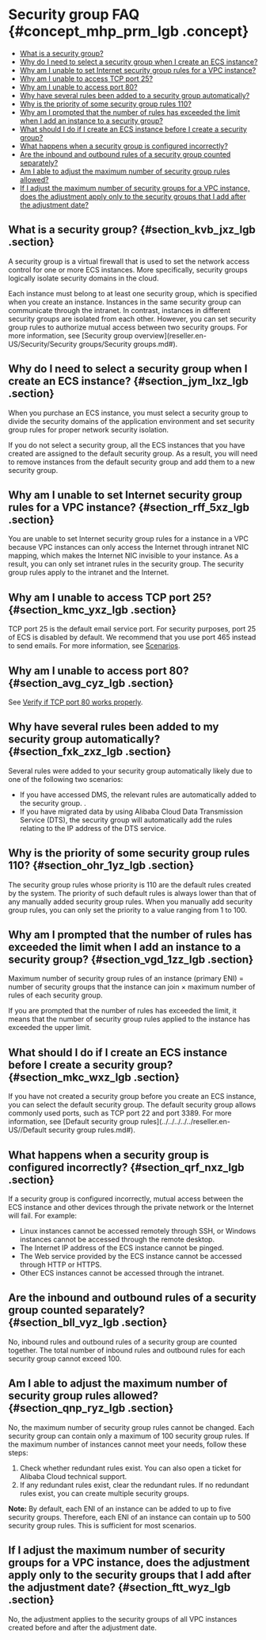 # Security group FAQ {#concept_mhp_prm_lgb .concept}

-   [What is a security group?](#)
-   [Why do I need to select a security group when I create an ECS instance?](#)
-   [Why am I unable to set Internet security group rules for a VPC instance?](#)
-   [Why am I unable to access TCP port 25?](#)
-   [Why am I unable to access port 80?](#)
-   [Why have several rules been added to a security group automatically?](#)
-   [Why is the priority of some security group rules 110?](#)
-   [Why am I prompted that the number of rules has exceeded the limit when I add an instance to a security group?](#)
-   [What should I do if I create an ECS instance before I create a security group?](#)
-   [What happens when a security group is configured incorrectly?](#)
-   [Are the inbound and outbound rules of a security group counted separately?](#)
-   [Am I able to adjust the maximum number of security group rules allowed?](#)
-   [If I adjust the maximum number of security groups for a VPC instance, does the adjustment apply only to the security groups that I add after the adjustment date?](#)

## What is a security group? {#section_kvb_jxz_lgb .section}

A security group is a virtual firewall that is used to set the network access control for one or more ECS instances. More specifically, security groups logically isolate security domains in the cloud.

Each instance must belong to at least one security group, which is specified when you create an instance. Instances in the same security group can communicate through the intranet. In contrast, instances in different security groups are isolated from each other. However, you can set security group rules to authorize mutual access between two security groups. For more information, see [Security group overview](reseller.en-US/Security/Security groups/Security groups.md#).

## Why do I need to select a security group when I create an ECS instance? {#section_jym_lxz_lgb .section}

When you purchase an ECS instance, you must select a security group to divide the security domains of the application environment and set security group rules for proper network security isolation.

If you do not select a security group, all the ECS instances that you have created are assigned to the default security group. As a result, you will need to remove instances from the default security group and add them to a new security group.

## Why am I unable to set Internet security group rules for a VPC instance? {#section_rff_5xz_lgb .section}

You are unable to set Internet security group rules for a instance in a VPC because VPC instances can only access the Internet through intranet NIC mapping, which makes the Internet NIC invisible to your instance. As a result, you can only set intranet rules in the security group. The security group rules apply to the intranet and the Internet.

## Why am I unable to access TCP port 25? {#section_kmc_yxz_lgb .section}

TCP port 25 is the default email service port. For security purposes, port 25 of ECS is disabled by default. We recommend that you use port 465 instead to send emails. For more information, see [Scenarios](https://help.aliyun.com/document_detail/25475.html).

## Why am I unable to access port 80? {#section_avg_cyz_lgb .section}

See [Verify if TCP port 80 works properly](https://partners-intl.aliyun.com/help/faq-detail/59367.htm).

## Why have several rules been added to my security group automatically? {#section_fxk_zxz_lgb .section}

Several rules were added to your security group automatically likely due to one of the following two scenarios:

-   If you have accessed DMS, the relevant rules are automatically added to the security group. .
-   If you have migrated data by using Alibaba Cloud Data Transmission Service \(DTS\), the security group will automatically add the rules relating to the IP address of the DTS service.

## Why is the priority of some security group rules 110? {#section_ohr_1yz_lgb .section}

The security group rules whose priority is 110 are the default rules created by the system. The priority of such default rules is always lower than that of any manually added security group rules. When you manually add security group rules, you can only set the priority to a value ranging from 1 to 100.

## Why am I prompted that the number of rules has exceeded the limit when I add an instance to a security group? {#section_vgd_1zz_lgb .section}

Maximum number of security group rules of an instance \(primary ENI\) = number of security groups that the instance can join × maximum number of rules of each security group.

If you are prompted that the number of rules has exceeded the limit, it means that the number of security group rules applied to the instance has exceeded the upper limit.

## What should I do if I create an ECS instance before I create a security group? {#section_mkc_wxz_lgb .section}

If you have not created a security group before you create an ECS instance, you can select the default security group. The default security group allows commonly used ports, such as TCP port 22 and port 3389. For more information, see [Default security group rules](../../../../../reseller.en-US//Default security group rules.md#).

## What happens when a security group is configured incorrectly? {#section_qrf_nxz_lgb .section}

If a security group is configured incorrectly, mutual access between the ECS instance and other devices through the private network or the Internet will fail. For example:

-   Linux instances cannot be accessed remotely through SSH, or Windows instances cannot be accessed through the remote desktop.
-   The Internet IP address of the ECS instance cannot be pinged.
-   The Web service provided by the ECS instance cannot be accessed through HTTP or HTTPS.
-   Other ECS instances cannot be accessed through the intranet.

## Are the inbound and outbound rules of a security group counted separately? {#section_bll_vyz_lgb .section}

No, inbound rules and outbound rules of a security group are counted together. The total number of inbound rules and outbound rules for each security group cannot exceed 100.

## Am I able to adjust the maximum number of security group rules allowed? {#section_qnp_ryz_lgb .section}

No, the maximum number of security group rules cannot be changed. Each security group can contain only a maximum of 100 security group rules. If the maximum number of instances cannot meet your needs, follow these steps:

1.  Check whether redundant rules exist. You can also open a ticket for Alibaba Cloud technical support.
2.  If any redundant rules exist, clear the redundant rules. If no redundant rules exist, you can create multiple security groups.

**Note:** By default, each ENI of an instance can be added to up to five security groups. Therefore, each ENI of an instance can contain up to 500 security group rules. This is sufficient for most scenarios.

## If I adjust the maximum number of security groups for a VPC instance, does the adjustment apply only to the security groups that I add after the adjustment date? {#section_ftt_wyz_lgb .section}

No, the adjustment applies to the security groups of all VPC instances created before and after the adjustment date.

